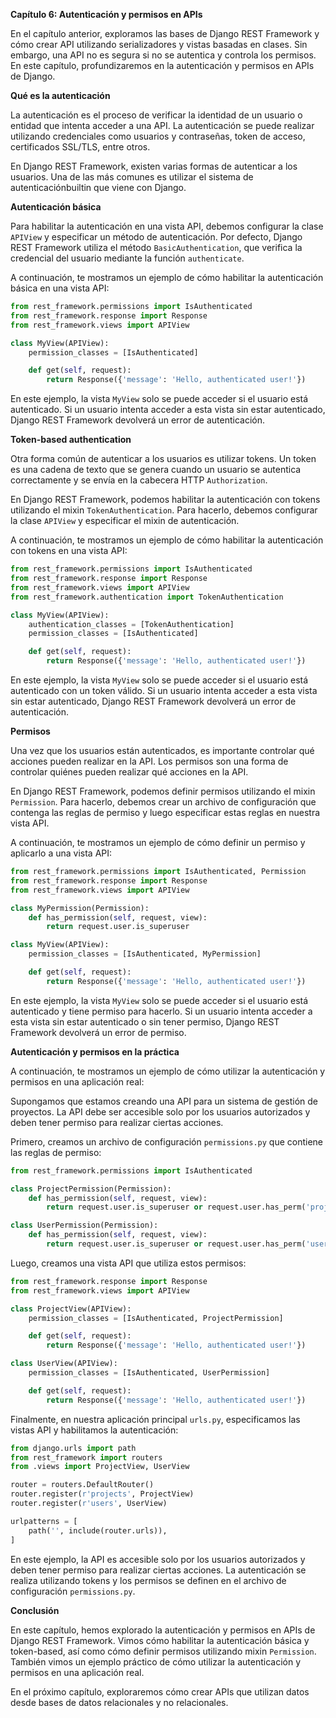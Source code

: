**Capítulo 6: Autenticación y permisos en APIs**

En el capítulo anterior, exploramos las bases de Django REST Framework y cómo crear API utilizando serializadores y vistas basadas en clases. Sin embargo, una API no es segura si no se autentica y controla los permisos. En este capítulo, profundizaremos en la autenticación y permisos en APIs de Django.

**Qué es la autenticación**

La autenticación es el proceso de verificar la identidad de un usuario o entidad que intenta acceder a una API. La autenticación se puede realizar utilizando credenciales como usuarios y contraseñas, token de acceso, certificados SSL/TLS, entre otros.

En Django REST Framework, existen varias formas de autenticar a los usuarios. Una de las más comunes es utilizar el sistema de autenticaciónbuiltin que viene con Django.

**Autenticación básica**

Para habilitar la autenticación en una vista API, debemos configurar la clase `APIView` y especificar un método de autenticación. Por defecto, Django REST Framework utiliza el método `BasicAuthentication`, que verifica la credencial del usuario mediante la función `authenticate`.

A continuación, te mostramos un ejemplo de cómo habilitar la autenticación básica en una vista API:
```python
from rest_framework.permissions import IsAuthenticated
from rest_framework.response import Response
from rest_framework.views import APIView

class MyView(APIView):
    permission_classes = [IsAuthenticated]

    def get(self, request):
        return Response({'message': 'Hello, authenticated user!'})
```
En este ejemplo, la vista `MyView` solo se puede acceder si el usuario está autenticado. Si un usuario intenta acceder a esta vista sin estar autenticado, Django REST Framework devolverá un error de autenticación.

**Token-based authentication**

Otra forma común de autenticar a los usuarios es utilizar tokens. Un token es una cadena de texto que se genera cuando un usuario se autentica correctamente y se envía en la cabecera HTTP `Authorization`.

En Django REST Framework, podemos habilitar la autenticación con tokens utilizando el mixin `TokenAuthentication`. Para hacerlo, debemos configurar la clase `APIView` y especificar el mixin de autenticación.

A continuación, te mostramos un ejemplo de cómo habilitar la autenticación con tokens en una vista API:
```python
from rest_framework.permissions import IsAuthenticated
from rest_framework.response import Response
from rest_framework.views import APIView
from rest_framework.authentication import TokenAuthentication

class MyView(APIView):
    authentication_classes = [TokenAuthentication]
    permission_classes = [IsAuthenticated]

    def get(self, request):
        return Response({'message': 'Hello, authenticated user!'})
```
En este ejemplo, la vista `MyView` solo se puede acceder si el usuario está autenticado con un token válido. Si un usuario intenta acceder a esta vista sin estar autenticado, Django REST Framework devolverá un error de autenticación.

**Permisos**

Una vez que los usuarios están autenticados, es importante controlar qué acciones pueden realizar en la API. Los permisos son una forma de controlar quiénes pueden realizar qué acciones en la API.

En Django REST Framework, podemos definir permisos utilizando el mixin `Permission`. Para hacerlo, debemos crear un archivo de configuración que contenga las reglas de permiso y luego especificar estas reglas en nuestra vista API.

A continuación, te mostramos un ejemplo de cómo definir un permiso y aplicarlo a una vista API:
```python
from rest_framework.permissions import IsAuthenticated, Permission
from rest_framework.response import Response
from rest_framework.views import APIView

class MyPermission(Permission):
    def has_permission(self, request, view):
        return request.user.is_superuser

class MyView(APIView):
    permission_classes = [IsAuthenticated, MyPermission]

    def get(self, request):
        return Response({'message': 'Hello, authenticated user!'})
```
En este ejemplo, la vista `MyView` solo se puede acceder si el usuario está autenticado y tiene permiso para hacerlo. Si un usuario intenta acceder a esta vista sin estar autenticado o sin tener permiso, Django REST Framework devolverá un error de permiso.

**Autenticación y permisos en la práctica**

A continuación, te mostramos un ejemplo de cómo utilizar la autenticación y permisos en una aplicación real:

Supongamos que estamos creando una API para un sistema de gestión de proyectos. La API debe ser accesible solo por los usuarios autorizados y deben tener permiso para realizar ciertas acciones.

 Primero, creamos un archivo de configuración `permissions.py` que contiene las reglas de permiso:
```python
from rest_framework.permissions import IsAuthenticated

class ProjectPermission(Permission):
    def has_permission(self, request, view):
        return request.user.is_superuser or request.user.has_perm('project.add_project')

class UserPermission(Permission):
    def has_permission(self, request, view):
        return request.user.is_superuser or request.user.has_perm('user.change_user')
```
Luego, creamos una vista API que utiliza estos permisos:
```python
from rest_framework.response import Response
from rest_framework.views import APIView

class ProjectView(APIView):
    permission_classes = [IsAuthenticated, ProjectPermission]

    def get(self, request):
        return Response({'message': 'Hello, authenticated user!'})

class UserView(APIView):
    permission_classes = [IsAuthenticated, UserPermission]

    def get(self, request):
        return Response({'message': 'Hello, authenticated user!'})
```
Finalmente, en nuestra aplicación principal `urls.py`, especificamos las vistas API y habilitamos la autenticación:
```python
from django.urls import path
from rest_framework import routers
from .views import ProjectView, UserView

router = routers.DefaultRouter()
router.register(r'projects', ProjectView)
router.register(r'users', UserView)

urlpatterns = [
    path('', include(router.urls)),
]
```
En este ejemplo, la API es accesible solo por los usuarios autorizados y deben tener permiso para realizar ciertas acciones. La autenticación se realiza utilizando tokens y los permisos se definen en el archivo de configuración `permissions.py`.

**Conclusión**

En este capítulo, hemos explorado la autenticación y permisos en APIs de Django REST Framework. Vimos cómo habilitar la autenticación básica y token-based, así como cómo definir permisos utilizando mixin `Permission`. También vimos un ejemplo práctico de cómo utilizar la autenticación y permisos en una aplicación real.

En el próximo capítulo, exploraremos cómo crear APIs que utilizan datos desde bases de datos relacionales y no relacionales.